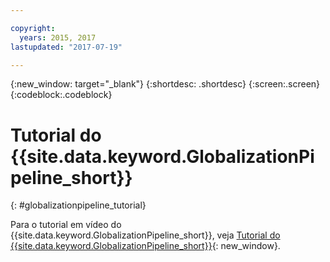 ```yaml
---

copyright:
  years: 2015, 2017
lastupdated: "2017-07-19"

---
```


{:new_window: target="_blank"}
{:shortdesc: .shortdesc}
{:screen:.screen}
{:codeblock:.codeblock}

# Tutorial do {{site.data.keyword.GlobalizationPipeline_short}}
{: #globalizationpipeline_tutorial}

Para o tutorial em vídeo do {{site.data.keyword.GlobalizationPipeline_short}}, veja [Tutorial do {{site.data.keyword.GlobalizationPipeline_short}}](https://www.youtube.com/watch?v=lqrs3PFaX_M&feature=youtu.be){: new_window}.

